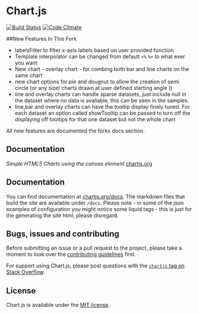 # Chart.js 

[![Build Status](https://travis-ci.org/nnnick/Chart.js.svg?branch=master)](https://travis-ci.org/nnnick/Chart.js) [![Code Climate](https://codeclimate.com/github/nnnick/Chart.js/badges/gpa.svg)](https://codeclimate.com/github/nnnick/Chart.js)


##New Features In This Fork
 - labelsFilter to filter x-axis labels based on user provided function
 - Template interpolator can be changed from default `<%` `%>` to what ever you want
 - New chart - overlay chart - for combing both bar and line charts on the same chart
 - new chart options for pie and dougnut to allow the creation of semi circle (or any size) charts drawn at user defined starting angle ()
 - line and overlay charts can handle sparse datasets, just include null in the dataset where no data is avaliable, this can be seen in the samples.
 - line,bar and overlay charts can have the tooltip display finely tuned. For each dataset an option called showTooltip can be passed to turn off the displaying off tooltips for that one dataset but not the whole chart
 

All new features are documented the forks docs section.
## Documentation


*Simple HTML5 Charts using the canvas element* [chartjs.org](http://www.chartjs.org)

## Documentation

You can find documentation at [chartjs.org/docs](http://www.chartjs.org/docs/). The markdown files that build the site are available under `/docs`. Please note - in some of the json examples of configuration you might notice some liquid tags - this is just for the generating the site html, please disregard.

## Bugs, issues and contributing

Before submitting an issue or a pull request to the project, please take a moment to look over the [contributing guidelines](https://github.com/nnnick/Chart.js/blob/master/CONTRIBUTING.md) first.

For support using Chart.js, please post questions with the [`chartjs` tag on Stack Overflow](http://stackoverflow.com/questions/tagged/chartjs).

## License


Chart.js is available under the [MIT license](http://opensource.org/licenses/MIT).

